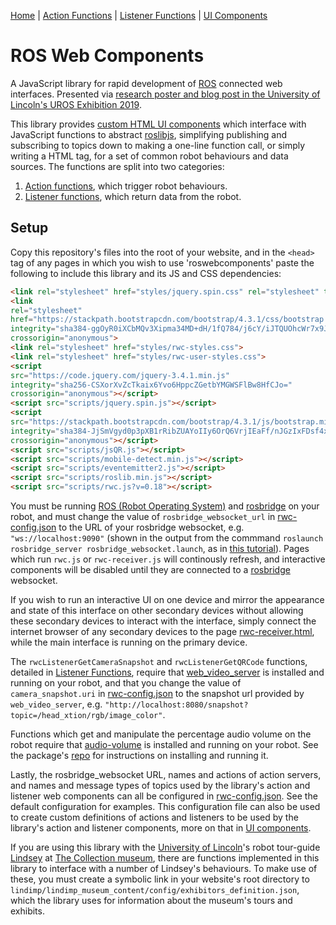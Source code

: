 [Home](https://github.com/laurencejbelliott/roswebcomponents) | [Action Functions](/docs/action-functions.md) | [Listener Functions](/docs/listener-functions.md) | [UI Components](/docs/ui-components.md)
# ROS Web Components
A JavaScript library for rapid development of [ROS](https://www.ros.org/) connected web interfaces. Presented via [research poster and blog post in the University of Lincoln's UROS Exhibition 2019](https://lalt.lincoln.ac.uk/portfolio/uros-2019-project-a-human-robot-interaction-javascript-library-ros-web-components/).

This library provides [custom HTML UI components](/docs/ui-components.md) which interface with JavaScript functions to abstract [roslibjs](https://github.com/RobotWebTools/roslibjs), simplifying publishing and subscribing to topics down to making a one-line function call, or simply writing a HTML tag, for a set of common robot behaviours and data sources. The functions are split into two categories:
1. [Action functions](/docs/action-functions.md), which trigger robot behaviours.
2. [Listener functions](/docs/listener-functions.md), which return data from the robot.

## Setup
Copy this repository's files into the root of your website, and in the `<head>` tag of any pages in which you wish to use 'roswebcomponents' paste the following to include this library and its JS and CSS dependencies:
```html
<link rel="stylesheet" href="styles/jquery.spin.css" rel="stylesheet" type="text/css">
<link
rel="stylesheet"
href="https://stackpath.bootstrapcdn.com/bootstrap/4.3.1/css/bootstrap.min.css"
integrity="sha384-ggOyR0iXCbMQv3Xipma34MD+dH/1fQ784/j6cY/iJTQUOhcWr7x9JvoRxT2MZw1T"
crossorigin="anonymous">
<link rel="stylesheet" href="styles/rwc-styles.css">
<link rel="stylesheet" href="styles/rwc-user-styles.css">
<script
src="https://code.jquery.com/jquery-3.4.1.min.js"
integrity="sha256-CSXorXvZcTkaix6Yvo6HppcZGetbYMGWSFlBw8HfCJo="
crossorigin="anonymous"></script>
<script src="scripts/jquery.spin.js"></script>
<script
src="https://stackpath.bootstrapcdn.com/bootstrap/4.3.1/js/bootstrap.min.js"
integrity="sha384-JjSmVgyd0p3pXB1rRibZUAYoIIy6OrQ6VrjIEaFf/nJGzIxFDsf4x0xIM+B07jRM"
crossorigin="anonymous"></script>
<script src="scripts/jsQR.js"></script>
<script src="scripts/mobile-detect.min.js"></script>
<script src="scripts/eventemitter2.js"></script>
<script src="scripts/roslib.min.js"></script>
<script src="scripts/rwc.js?v=0.18"></script>
```

You must be running [ROS (Robot Operating System)](https://www.ros.org/) and [rosbridge](http://wiki.ros.org/rosbridge_suite/Tutorials/RunningRosbridge) on your robot, and must change the value of `rosbridge_websocket_url` in [rwc-config.json](/rwc-config.json) to the URL of your rosbridge websocket, e.g. `"ws://localhost:9090"` (shown in the output from the commmand `roslaunch rosbridge_server rosbridge_websocket.launch`, as in [this tutorial](http://wiki.ros.org/rosbridge_suite/Tutorials/RunningRosbridge)). Pages which run `rwc.js` or `rwc-receiver.js` will continously refresh, and interactive components will be disabled until they are connected to a [rosbridge](http://wiki.ros.org/rosbridge_suite/Tutorials/RunningRosbridge) websocket.

If you wish to run an interactive UI on one device and mirror the appearance and state of this interface on other secondary devices without allowing these secondary devices to interact with the interface, simply connect the internet browser of any secondary devices to the page [rwc-receiver.html](/rwc-receiver.html), while the main interface is running on the primary device.

The `rwcListenerGetCameraSnapshot` and `rwcListenerGetQRCode` functions, detailed in [Listener Functions](/docs/listener-functions.md), require that [web_video_server](http://wiki.ros.org/web_video_server) is installed and running on your robot, and that you change the value of `camera_snapshot.uri` in [rwc-config.json](/rwc-config.json) to the snapshot url provided by `web_video_server`, e.g. `"http://localhost:8080/snapshot?topic=/head_xtion/rgb/image_color"`.

Functions which get and manipulate the percentage audio volume on the robot require that [audio-volume](https://github.com/laurencejbelliott/audio-volume) is installed and running on your robot. See the package's [repo](https://github.com/laurencejbelliott/audio-volume) for instructions on installing and running it.

Lastly, the rosbridge_websocket URL, names and actions of action servers, and names and message types of topics used by the library's action and listener web components can all be configured in [rwc-config.json](/rwc-config.json). See the default configuration for examples. This configuration file can also be used to create custom definitions of actions and listeners to be used by the library's action and listener components, more on that in [UI components](/docs/ui-components.md).

If you are using this library with the [University of Lincoln](https://www.lincoln.ac.uk/home/)'s robot tour-guide [Lindsey](https://lcas.lincoln.ac.uk/wp/projects/lindsey-a-robot-tour-guide/) at [The Collection museum](https://www.thecollectionmuseum.com/), there are functions implemented in this library to interface with a number of Lindsey's behaviours. To make use of these, you must create a symbolic link in your website's root directory to `lindimp/lindimp_museum_content/config/exhibitors_definition.json`, which the library uses for information about the museum's tours and exhibits.

